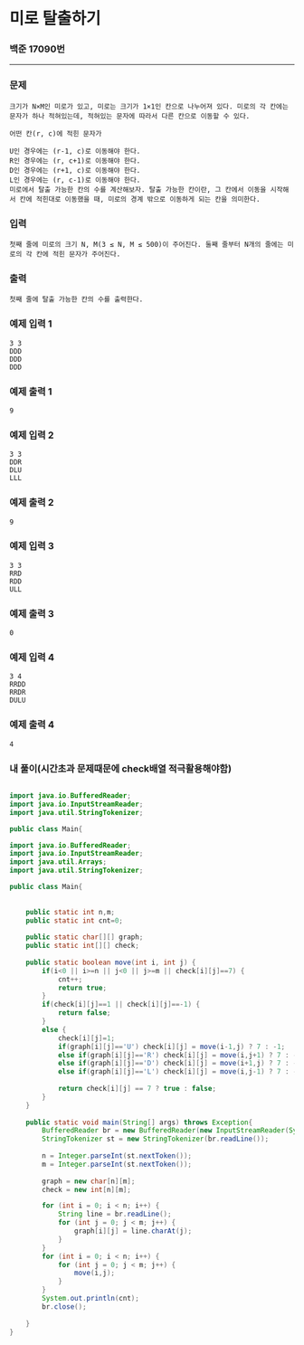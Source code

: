 # 미로 탈출하기

### 백준 17090번

-------

### 문제

	크기가 N×M인 미로가 있고, 미로는 크기가 1×1인 칸으로 나누어져 있다. 미로의 각 칸에는 문자가 하나 적혀있는데, 적혀있는 문자에 따라서 다른 칸으로 이동할 수 있다.

	어떤 칸(r, c)에 적힌 문자가

	U인 경우에는 (r-1, c)로 이동해야 한다.
	R인 경우에는 (r, c+1)로 이동해야 한다.
	D인 경우에는 (r+1, c)로 이동해야 한다.
	L인 경우에는 (r, c-1)로 이동해야 한다.
	미로에서 탈출 가능한 칸의 수를 계산해보자. 탈출 가능한 칸이란, 그 칸에서 이동을 시작해서 칸에 적힌대로 이동했을 때, 미로의 경계 밖으로 이동하게 되는 칸을 의미한다.

### 입력

	첫째 줄에 미로의 크기 N, M(3 ≤ N, M ≤ 500)이 주어진다. 둘째 줄부터 N개의 줄에는 미로의 각 칸에 적힌 문자가 주어진다.

### 출력

	첫째 줄에 탈출 가능한 칸의 수를 출력한다.

### 예제 입력 1 

	3 3
	DDD
	DDD
	DDD

### 예제 출력 1 

	9

### 예제 입력 2 

	3 3
	DDR
	DLU
	LLL

### 예제 출력 2 

	9

### 예제 입력 3 

	3 3
	RRD
	RDD
	ULL

### 예제 출력 3 

	0

### 예제 입력 4 

	3 4
	RRDD
	RRDR
	DULU

### 예제 출력 4 

	4



### 내 풀이(시간초과 문제때문에 check배열 적극활용해야함)

```java

import java.io.BufferedReader;
import java.io.InputStreamReader;
import java.util.StringTokenizer;

public class Main{

import java.io.BufferedReader;
import java.io.InputStreamReader;
import java.util.Arrays;
import java.util.StringTokenizer;

public class Main{
	
	
	public static int n,m;
	public static int cnt=0;
	
	public static char[][] graph;
	public static int[][] check;
	
	public static boolean move(int i, int j) {
		if(i<0 || i>=n || j<0 || j>=m || check[i][j]==7) {
			cnt++;
			return true;	
		}
		if(check[i][j]==1 || check[i][j]==-1) {
			return false;
		}
		else {
			check[i][j]=1;
			if(graph[i][j]=='U') check[i][j] = move(i-1,j) ? 7 : -1;
			else if(graph[i][j]=='R') check[i][j] = move(i,j+1) ? 7 : -1;
			else if(graph[i][j]=='D') check[i][j] = move(i+1,j) ? 7 : -1;
			else if(graph[i][j]=='L') check[i][j] = move(i,j-1) ? 7 : -1;
			
			return check[i][j] == 7 ? true : false;
		}
	}
	
	public static void main(String[] args) throws Exception{
		BufferedReader br = new BufferedReader(new InputStreamReader(System.in));
        StringTokenizer st = new StringTokenizer(br.readLine());
        
		n = Integer.parseInt(st.nextToken());
		m = Integer.parseInt(st.nextToken());
		
		graph = new char[n][m];
		check = new int[n][m];

		for (int i = 0; i < n; i++) {
			String line = br.readLine();
			for (int j = 0; j < m; j++) {
				graph[i][j] = line.charAt(j);
			}
		}
		for (int i = 0; i < n; i++) {
			for (int j = 0; j < m; j++) {
				move(i,j);
			}
		}
		System.out.println(cnt);
		br.close();
		
	}
}



```